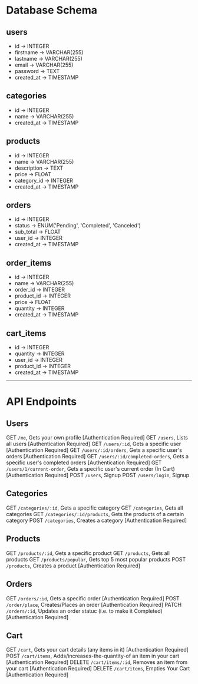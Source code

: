 # Database Schema

## users
- id -> INTEGER
- firstname -> VARCHAR(255)
- lastname -> VARCHAR(255)
- email -> VARCHAR(255)
- password -> TEXT
- created_at -> TIMESTAMP

## categories
- id -> INTEGER
- name -> VARCHAR(255)
- created_at -> TIMESTAMP

## products
- id -> INTEGER
- name -> VARCHAR(255)
- description -> TEXT
- price -> FLOAT
- category_id -> INTEGER
- created_at -> TIMESTAMP

## orders
- id -> INTEGER
- status -> ENUM('Pending', 'Completed', 'Canceled')
- sub_total -> FLOAT
- user_id -> INTEGER
- created_at -> TIMESTAMP

## order_items
- id -> INTEGER
- name -> VARCHAR(255)
- order_id -> INTEGER
- product_id -> INTEGER
- price -> FLOAT
- quantity -> INTEGER
- created_at -> TIMESTAMP

## cart_items
- id -> INTEGER
- quantity -> INTEGER
- user_id -> INTEGER
- product_id -> INTEGER
- created_at -> TIMESTAMP


-------------------------------------------------------------------------------------

# API Endpoints

## Users
GET `/me`, Gets your own profile                                                    [Authentication Required]
GET `/users`, Lists all users                                                       [Authentication Required]
GET `/users/:id`, Gets a specific user                                              [Authentication Required]
GET `/users/:id/orders`, Gets a specific user's orders                              [Authentication Required]
GET `/users/:id/completed-orders`, Gets a specific user's completed orders          [Authentication Required]
GET `/users/1/current-order`, Gets a specific user's current order (In Cart)        [Authentication Required]
POST `/users`, Signup
POST `/users/login`, Signup

## Categories
GET `/categories/:id`, Gets a specific category
GET `/categories`, Gets all categories
GET `/categories/:id/products`, Gets the products of a certain category
POST `/categories`, Creates a category                                              [Authentication Required]

## Products
GET `/products/:id`, Gets a specific product
GET `/products`, Gets all products
GET `/products/popular`, Gets top 5 most popular products
POST `/products`, Creates a product                                                 [Authentication Required]

## Orders
GET `/orders/:id`, Gets a specific order                                            [Authentication Required]
POST `/order/place`, Creates/Places an order                                        [Authentication Required]
PATCH `/orders/:id`, Updates an order statuc (i.e. to make it Completed)            [Authentication Required]

## Cart
GET `/cart`, Gets your cart details (any items in it)                               [Authentication Required]
POST `/cart/items`, Adds/increases-the-quantity-of an item in your cart             [Authentication Required]
DELETE `/cart/items/:id`, Removes an item from your cart                            [Authentication Required]
DELETE `/cart/items`, Empties Your Cart                                             [Authentication Required]